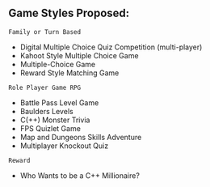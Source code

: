 ## Game Styles Proposed: 

``` Family or Turn Based ```

- Digital Multiple Choice Quiz Competition (multi-player)
- Kahoot Style Multiple Choice Game
- Multiple-Choice Game
- Reward Style Matching Game 

``` Role Player Game RPG ```
- Battle Pass Level Game
- Baulders Levels
- C(++) Monster Trivia
- FPS Quizlet Game
- Map and Dungeons Skills Adventure
- Multiplayer Knockout Quiz 

``` Reward ```
- Who Wants to be a C++ Millionaire?

